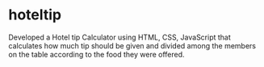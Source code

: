 # hoteltip
Developed a Hotel tip Calculator using HTML, CSS, JavaScript that calculates  how much tip should be given and divided among the members on the table according to the food they were offered.
